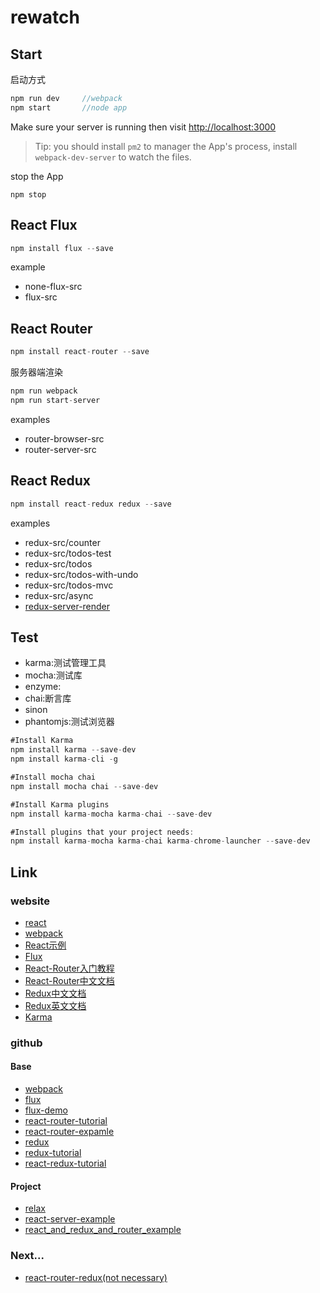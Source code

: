 # rewatch

## Start

启动方式

```javascript
npm run dev     //webpack
npm start       //node app
```


Make sure your server is running then visit [http://localhost:3000](http://localhost:3000)

>Tip: you should install `pm2` to manager the App's process, install `webpack-dev-server` to watch the files.


stop the App

```javacript
npm stop
```

## React Flux

```javascript
npm install flux --save
```

example
- none-flux-src
- flux-src


## React Router

```javascript
npm install react-router --save
```

服务器端渲染

```javascript
npm run webpack
npm run start-server
```

examples
- router-browser-src
- router-server-src


## React Redux

```javascript
npm install react-redux redux --save
```

examples

- redux-src/counter
- redux-src/todos-test
- redux-src/todos
- redux-src/todos-with-undo
- redux-src/todos-mvc
- redux-src/async
- [redux-server-render](https://github.com/ziyi2/rewatch-server-render)

## Test
- karma:测试管理工具
- mocha:测试库
- enzyme:
- chai:断言库
- sinon
- phantomjs:测试浏览器

```javascript
#Install Karma
npm install karma --save-dev
npm install karma-cli -g

#Install mocha chai
npm install mocha chai --save-dev

#Install Karma plugins
npm install karma-mocha karma-chai --save-dev

#Install plugins that your project needs:
npm install karma-mocha karma-chai karma-chrome-launcher --save-dev
```





## Link

### website
- [react](https://facebook.github.io/react/index.html)
- [webpack](https://webpack.github.io/docs/)
- [React示例](http://www.kancloud.cn/kancloud/create-voting-app/63976)
- [Flux](http://www.ruanyifeng.com/blog/2016/01/flux.html)
- [React-Router入门教程](http://www.ruanyifeng.com/blog/2016/05/react_router.html?utm_source=tool.lu)
- [React-Router中文文档](http://react-guide.github.io/react-router-cn/docs/Introduction.html)
- [Redux中文文档](http://cn.redux.js.org/index.html)
- [Redux英文文档](http://redux.js.org/docs/advanced/UsageWithReactRouter.html)
- [Karma](http://karma-runner.github.io/1.0/index.html)

### github

#### Base
- [webpack](https://github.com/webpack/webpack)
- [flux](https://github.com/facebook/flux)
- [flux-demo](https://github.com/ruanyf/extremely-simple-flux-demo)
- [react-router-tutorial](https://github.com/reactjs/react-router-tutorial/tree/master/lessons)
- [react-router-expamle](https://github.com/reactjs/react-router/tree/latest/examples)
- [redux](https://github.com/reactjs/redux)
- [redux-tutorial](https://github.com/react-guide/redux-tutorial-cn)
- [react-redux-tutorial](https://github.com/lewis617/react-redux-tutorial)


#### Project
- [relax](https://github.com/relax/relax)
- [react-server-example](https://github.com/mhart/react-server-example)
- [react_and_redux_and_router_example](https://github.com/zjy01/react_and_redux_and_router_example)

### Next...
- [react-router-redux(not necessary)](https://github.com/reactjs/react-router-redux)